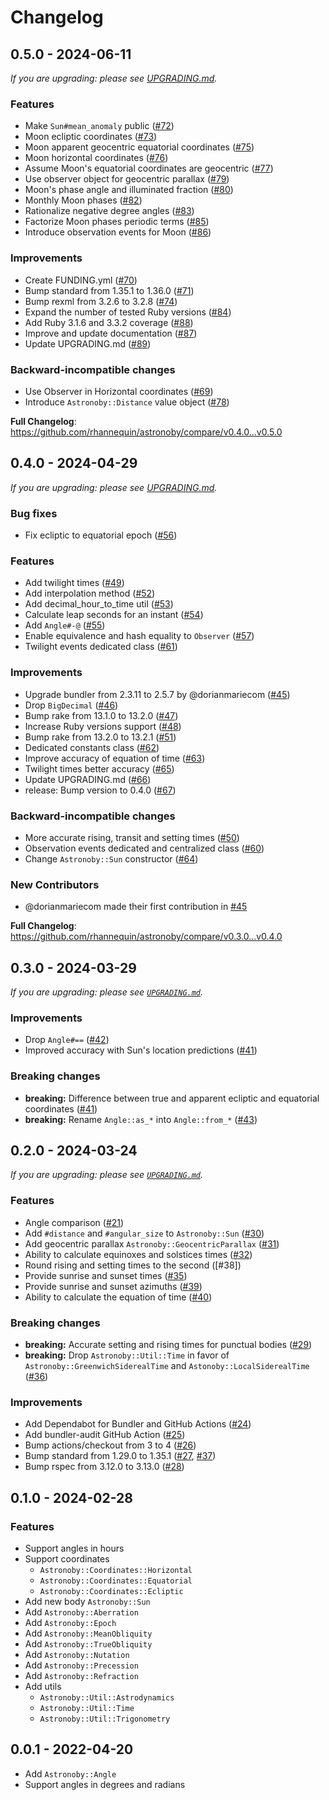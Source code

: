 # Changelog

## 0.5.0 - 2024-06-11

_If you are upgrading: please see [UPGRADING.md]._

[UPGRADING.md]: https://github.com/rhannequin/astronoby/blob/main/UPGRADING.md

### Features

* Make `Sun#mean_anomaly` public ([#72])
* Moon ecliptic coordinates ([#73])
* Moon apparent geocentric equatorial coordinates ([#75])
* Moon horizontal coordinates ([#76])
* Assume Moon's equatorial coordinates are geocentric ([#77])
* Use observer object for geocentric parallax ([#79])
* Moon's phase angle and illuminated fraction ([#80])
* Monthly Moon phases ([#82])
* Rationalize negative degree angles ([#83])
* Factorize Moon phases periodic terms ([#85])
* Introduce observation events for Moon ([#86])

[#72]: https://github.com/rhannequin/astronoby/pull/72
[#73]: https://github.com/rhannequin/astronoby/pull/73
[#75]: https://github.com/rhannequin/astronoby/pull/75
[#76]: https://github.com/rhannequin/astronoby/pull/76
[#77]: https://github.com/rhannequin/astronoby/pull/77
[#79]: https://github.com/rhannequin/astronoby/pull/79
[#80]: https://github.com/rhannequin/astronoby/pull/80
[#82]: https://github.com/rhannequin/astronoby/pull/82
[#83]: https://github.com/rhannequin/astronoby/pull/83
[#85]: https://github.com/rhannequin/astronoby/pull/85
[#86]: https://github.com/rhannequin/astronoby/pull/86

### Improvements

* Create FUNDING.yml ([#70])
* Bump standard from 1.35.1 to 1.36.0 ([#71])
* Bump rexml from 3.2.6 to 3.2.8 ([#74])
* Expand the number of tested Ruby versions ([#84])
* Add Ruby 3.1.6 and 3.3.2 coverage ([#88])
* Improve and update documentation ([#87])
* Update UPGRADING.md ([#89])

[#70]: https://github.com/rhannequin/astronoby/pull/70
[#71]: https://github.com/rhannequin/astronoby/pull/71
[#74]: https://github.com/rhannequin/astronoby/pull/74
[#84]: https://github.com/rhannequin/astronoby/pull/84
[#88]: https://github.com/rhannequin/astronoby/pull/88
[#87]: https://github.com/rhannequin/astronoby/pull/87
[#89]: https://github.com/rhannequin/astronoby/pull/89

### Backward-incompatible changes

* Use Observer in Horizontal coordinates ([#69])
* Introduce `Astronoby::Distance` value object ([#78])

[#69]: https://github.com/rhannequin/astronoby/pull/69
[#78]: https://github.com/rhannequin/astronoby/pull/78

**Full Changelog**: https://github.com/rhannequin/astronoby/compare/v0.4.0...v0.5.0

## 0.4.0 - 2024-04-29

_If you are upgrading: please see [UPGRADING.md]._

[UPGRADING.md]: https://github.com/rhannequin/astronoby/blob/main/UPGRADING.md

### Bug fixes

* Fix ecliptic to equatorial epoch ([#56])

[#56]: https://github.com/rhannequin/astronoby/pull/56

### Features

* Add twilight times ([#49])
* Add interpolation method ([#52])
* Add decimal_hour_to_time util ([#53])
* Calculate leap seconds for an instant ([#54])
* Add `Angle#-@` ([#55])
* Enable equivalence and hash equality to `Observer` ([#57])
* Twilight events dedicated class ([#61])

[#49]: https://github.com/rhannequin/astronoby/pull/49
[#52]: https://github.com/rhannequin/astronoby/pull/52
[#53]: https://github.com/rhannequin/astronoby/pull/53
[#54]: https://github.com/rhannequin/astronoby/pull/54
[#55]: https://github.com/rhannequin/astronoby/pull/55
[#57]: https://github.com/rhannequin/astronoby/pull/57
[#61]: https://github.com/rhannequin/astronoby/pull/61

### Improvements

* Upgrade bundler from 2.3.11 to 2.5.7 by @dorianmariecom ([#45])
* Drop `BigDecimal` ([#46])
* Bump rake from 13.1.0 to 13.2.0 ([#47])
* Increase Ruby versions support ([#48])
* Bump rake from 13.2.0 to 13.2.1 ([#51])
* Dedicated constants class ([#62])
* Improve accuracy of equation of time ([#63])
* Twilight times better accuracy ([#65])
* Update UPGRADING.md ([#66])
* release: Bump version to 0.4.0 ([#67])

[#45]: https://github.com/rhannequin/astronoby/pull/45
[#46]: https://github.com/rhannequin/astronoby/pull/46
[#47]: https://github.com/rhannequin/astronoby/pull/47
[#48]: https://github.com/rhannequin/astronoby/pull/48
[#51]: https://github.com/rhannequin/astronoby/pull/51
[#62]: https://github.com/rhannequin/astronoby/pull/62
[#63]: https://github.com/rhannequin/astronoby/pull/63
[#65]: https://github.com/rhannequin/astronoby/pull/65
[#66]: https://github.com/rhannequin/astronoby/pull/66
[#67]: https://github.com/rhannequin/astronoby/pull/67

### Backward-incompatible changes

* More accurate rising, transit and setting times ([#50])
* Observation events dedicated and centralized class ([#60])
* Change `Astronoby::Sun` constructor ([#64])

[#50]: https://github.com/rhannequin/astronoby/pull/50
[#60]: https://github.com/rhannequin/astronoby/pull/60
[#64]: https://github.com/rhannequin/astronoby/pull/64

### New Contributors

* @dorianmariecom made their first contribution in [#45]

[#45]: https://github.com/rhannequin/astronoby/pull/45

**Full Changelog**: https://github.com/rhannequin/astronoby/compare/v0.3.0...v0.4.0

## 0.3.0 - 2024-03-29

_If you are upgrading: please see [`UPGRADING.md`]._

### Improvements

* Drop `Angle#==` ([#42])
* Improved accuracy with Sun's location predictions ([#41])

### Breaking changes

* **breaking:** Difference between true and apparent ecliptic and equatorial
  coordinates ([#41])
* **breaking:** Rename `Angle::as_*` into `Angle::from_*` ([#43])

[#41]: https://github.com/rhannequin/astronoby/pull/41
[#42]: https://github.com/rhannequin/astronoby/pull/42
[#43]: https://github.com/rhannequin/astronoby/pull/43

## 0.2.0 - 2024-03-24

_If you are upgrading: please see [`UPGRADING.md`]._

### Features

* Angle comparison ([#21])
* Add `#distance` and `#angular_size` to `Astronoby::Sun` ([#30])
* Add geocentric parallax `Astronoby::GeocentricParallax` ([#31])
* Ability to calculate equinoxes and solstices times ([#32])
* Round rising and setting times to the second ([#38])
* Provide sunrise and sunset times ([#35])
* Provide sunrise and sunset azimuths ([#39])
* Ability to calculate the equation of time ([#40])

### Breaking changes

* **breaking:** Accurate setting and rising times for punctual bodies ([#29])
* **breaking:** Drop `Astronoby::Util::Time` in favor of
  `Astronoby::GreenwichSiderealTime` and `Astonoby::LocalSiderealTime` ([#36])

### Improvements

* Add Dependabot for Bundler and GitHub Actions ([#24])
* Add bundler-audit GitHub Action ([#25])
* Bump actions/checkout from 3 to 4 ([#26])
* Bump standard from 1.29.0 to 1.35.1 ([#27], [#37])
* Bump rspec from 3.12.0 to 3.13.0 ([#28])

[#21]: https://github.com/rhannequin/astronoby/pull/21
[#24]: https://github.com/rhannequin/astronoby/pull/24
[#25]: https://github.com/rhannequin/astronoby/pull/25
[#26]: https://github.com/rhannequin/astronoby/pull/26
[#27]: https://github.com/rhannequin/astronoby/pull/27
[#28]: https://github.com/rhannequin/astronoby/pull/28
[#29]: https://github.com/rhannequin/astronoby/pull/29
[#30]: https://github.com/rhannequin/astronoby/pull/30
[#31]: https://github.com/rhannequin/astronoby/pull/31
[#32]: https://github.com/rhannequin/astronoby/pull/32
[#35]: https://github.com/rhannequin/astronoby/pull/35
[#36]: https://github.com/rhannequin/astronoby/pull/36
[#37]: https://github.com/rhannequin/astronoby/pull/37
[#28]: https://github.com/rhannequin/astronoby/pull/38
[#39]: https://github.com/rhannequin/astronoby/pull/39
[#40]: https://github.com/rhannequin/astronoby/pull/40

## 0.1.0 - 2024-02-28

### Features

* Support angles in hours
* Support coordinates
  * `Astronoby::Coordinates::Horizontal`
  * `Astronoby::Coordinates::Equatorial`
  * `Astronoby::Coordinates::Ecliptic`
* Add new body `Astronoby::Sun`
* Add `Astronoby::Aberration`
* Add `Astronoby::Epoch`
* Add `Astronoby::MeanObliquity`
* Add `Astronoby::TrueObliquity`
* Add `Astronoby::Nutation`
* Add `Astronoby::Precession`
* Add `Astronoby::Refraction`
* Add utils
  * `Astronoby::Util::Astrodynamics`
  * `Astronoby::Util::Time`
  * `Astronoby::Util::Trigonometry`

## 0.0.1 - 2022-04-20

* Add `Astronoby::Angle`
* Support angles in degrees and radians

[`UPGRADING.md`]: https://github.com/rhannequin/astronoby/blob/main/UPGRADING.md

